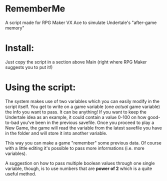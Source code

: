 # RememberMe
A script made for RPG Maker VX Ace to simulate Undertale's "after-game memory"

# Install:
Just copy the script in a section above Main (right where RPG Maker suggests you to put it!)

# Using the script:
The system makes use of two variables which you can easily modify in the script itself.
You get to write on a game variable (one _actual_ game variable) the info you want to pass.
It can be anything! If you want to keep the Undertale idea as an example, it could contain a value 0-100 on how good-to-bad you've been in the previous savefile.
Once you proceed to play a New Game, the game will read the variable from the latest savefile you have in the folder and will store it into another variable.

This way you can make a game "remember" some previous data.
Of course with a little editing it's possible to pass more informations (i.e. more variables).

A suggestion on how to pass multiple boolean values through one single variable, though, is to use numbers that are __power of 2__ which is a quite useful method.
